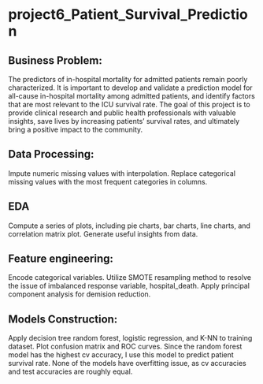 # project6_Patient_Survival_Prediction

## Business Problem: 
The predictors of in-hospital mortality for admitted patients remain poorly characterized. It is important to develop and validate a prediction model for all-cause in-hospital mortality among admitted patients, and identify factors that are most relevant to the ICU survival rate. The goal of this project is to provide clinical research and public health professionals with valuable insights, save lives by increasing patients’ survival rates, and ultimately bring a positive impact to the community. 

## Data Processing:
Impute numeric missing values with interpolation. Replace categorical missing values with the most frequent categories in columns. 

## EDA
Compute a series of plots, including pie charts, bar charts, line charts, and correlation matrix plot. Generate useful insights from data. 

## Feature engineering:
Encode categorical variables. Utilize SMOTE resampling method to resolve the issue of imbalanced response variable, hospital_death. Apply principal component analysis for demision reduction. 

## Models Construction:
Apply decision tree random forest, logistic regression, and K-NN to training dataset. Plot confusion matrix and ROC curves. Since the random forest model has the highest cv accuracy, I use this model to predict patient survival rate. None of the models have overfitting issue, as cv accuracies and test accuracies are roughly equal. 
